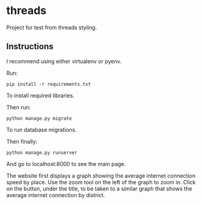 # threads
Project for test from threads styling.

## Instructions

I recommend using either virtualenv or pyenv.

Run:
```
pip install -r requirements.txt
```
To install required libraries. 

Then run:
```
python manage.py migrate
```

To run database migrations. 

Then finally:
```
python manage.py runserver
```
And go to localhost:8000 to see the main page.

The website first displays a graph showing the average internet connection speed by place. Use the zoom tool on the left of the graph
to zoom in. Click on the button, under the title, to be taken to a similar graph that shows the average internet connection by district.
